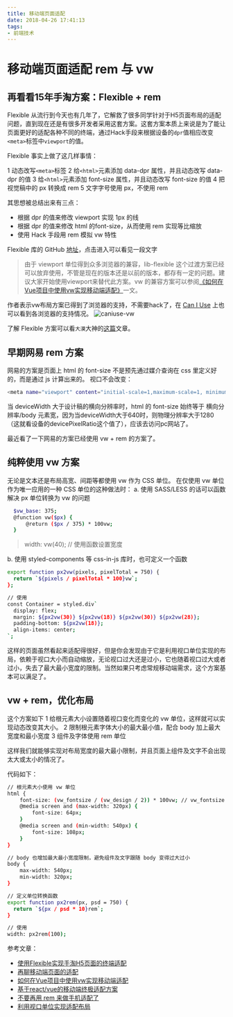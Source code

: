 ```yaml
---
title: 移动端页面适配
date: 2018-04-26 17:41:13
tags:
- 前端技术
---
```

# 移动端页面适配 rem 与 vw

## 再看看15年手淘方案：Flexible + rem

Flexible 从流行到今天也有几年了，它解救了很多同学针对于H5页面布局的适配问题，直到现在还是有很多开发者采用这套方案。这套方案本质上来说是为了能让页面更好的适配各种不同的终端，通过Hack手段来根据设备的`dpr`值相应改变`<meta>`标签中`viewport`的值。

Flexible 事实上做了这几样事情：

1 动态改写`<meta>`标签
2 给`<html>`元素添加 data-dpr 属性，并且动态改写 data-dpr 的值
3 给`<html>`元素添加 font-size 属性，并且动态改写 font-size 的值
4 把视觉稿中的 px 转换成 rem
5 文字字号使用 px，不使用 rem
<!-- more -->

其思想被总结出来有三点：

- 根据 dpr 的值来修改 viewport 实现 1px 的线
- 根据 dpr 的值来修改 html 的font-size，从而使用 rem 实现等比缩放
- 使用 Hack 手段用 rem 模拟 vw 特性

Flexible 库的 GitHub [地址](https://github.com/amfe/lib-flexible)，点击进入可以看见一段文字
>由于 viewport 单位得到众多浏览器的兼容，lib-flexible 这个过渡方案已经可以放弃使用，不管是现在的版本还是以前的版本，都存有一定的问题。建议大家开始使用viewport来替代此方案。vw 的兼容方案可以参阅[《如何在Vue项目中使用vw实现移动端适配》](https://www.w3cplus.com/mobile/vw-layout-in-vue.html)一文。

作者表示vw布局方案已得到了浏览器的支持，不需要hack了，在 [Can I Use](https://caniuse.com/) 上也可以看到各浏览器的支持情况。
![caniuse-vw](/images/common-articles/caniuse-vw.png)

了解 Flexible 方案可以看`大漠`大神的[这篇](https://www.w3cplus.com/mobile/lib-flexible-for-html5-layout.html)文章。

## 早期网易 rem 方案

网易的方案是页面上 html 的 font-size 不是预先通过媒介查询在 css 里定义好的，而是通过 js 计算出来的。
视口不会改变：

```bash
<meta name="viewport" content="initial-scale=1,maximum-scale=1, minimum-scale=1">
```

当 deviceWidth 大于设计稿的横向分辨率时，html 的 font-size 始终等于 横向分辨率/body 元素宽，因为当deviceWidth大于640时，则物理分辨率大于1280（这就看设备的devicePixelRatio这个值了），应该去访问pc网站了。

最近看了一下网易的方案已经使用 vw + rem 的方案了。

## 纯粹使用 vw 方案

无论是文本还是布局高宽、间距等都使用 vw 作为 CSS 单位。
在仅使用 vw 单位作为唯一应用的一种 CSS 单位的这种做法时：
a. 使用 SASS/LESS 的话可以函数解决 px 单位转换为 vw 的问题

```bash
  $vw_base: 375;
  @function vw($px) {
      @return ($px / 375) * 100vw;
  }
```

> width: vw(40); // 使用函数设置宽度

b. 使用 styled-components 等 css-in-js 库时，也可定义一个函数

```bash
export function px2vw(pixels, pixelTotal = 750) {
  return `${pixels / pixelTotal * 100}vw`;
};

// 使用
const Container = styled.div`
  display: flex;
  margin: ${px2vw(30)} ${px2vw(18)} ${px2vw(30)} ${px2vw(28)};
  padding-bottom: ${px2vw(18)};
  align-items: center;
`;
```

这样的页面虽然看起来适配得很好，但是你会发现由于它是利用视口单位实现的布局，依赖于视口大小而自动缩放，无论视口过大还是过小，它也随着视口过大或者过小，失去了最大最小宽度的限制。当然如果只考虑常规移动端需求，这个方案基本可以满足了。

## vw + rem，优化布局

这个方案如下
1 给根元素大小设置随着视口变化而变化的 vw 单位，这样就可以实现动态改变其大小。
2 限制根元素字体大小的最大最小值，配合 body 加上最大宽度和最小宽度
3 组件及字体使用 rem 单位

这样我们就能够实现对布局宽度的最大最小限制，并且页面上组件及文字不会出现太大或太小的情况了。

代码如下：

```bash
// 根元素大小使用 vw 单位
html {
    font-size: (vw_fontsize / (vw_design / 2)) * 100vw; // vw_fontsize 可以设为75，vw_design为设计稿宽度
    @media screen and (max-width: 320px) {
        font-size: 64px;
    }
    @media screen and (min-width: 540px) {
        font-size: 108px;
    }
}

// body 也增加最大最小宽度限制，避免组件及文字跟随 body 变得过大过小
body {
    max-width: 540px;
    min-width: 320px;
}

// 定义单位转换函数
export function px2rem(px, psd = 750) {
  return `${px / psd * 10}rem`;
}

// 使用
width: px2rem(100);
```

参考文章：

- [使用Flexible实现手淘H5页面的终端适配](https://www.w3cplus.com/mobile/lib-flexible-for-html5-layout.html)
- [再聊移动端页面的适配](https://www.w3cplus.com/css/vw-for-layout.html)
- [如何在Vue项目中使用vw实现移动端适配](https://www.w3cplus.com/mobile/vw-layout-in-vue.html)
- [基于react/vue的移动端终极适配方案](https://segmentfault.com/a/1190000014185590)
- [不要再用 rem 来做手机适配了](https://www.chrisyue.com/please-dont-use-rem-to-implement-flexible-layout-in-mobile-device.html)
- [利用视口单位实现适配布局](https://aotu.io/notes/2017/04/28/2017-4-28-CSS-viewport-units/index.html)
